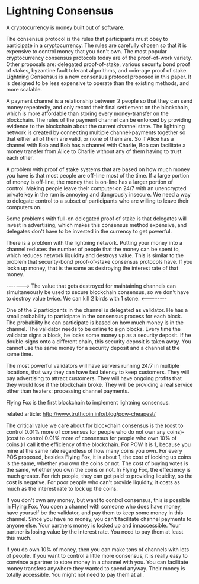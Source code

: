 Lightning Consensus
===================

A cryptocurrency is money built out of software. 

The consensus protocol is the rules that participants must obey to participate in a cryptocurrency. The rules are carefully chosen so that it is expensive to control money that you don't own. The most popular cryptocurrency consensus protocols today are of the proof-of-work variety. Other proposals are: delegated proof-of-stake, various security bond proof of stakes, byzantine fault tolerant algorithms, and coin-age proof of stake.
Lightning Consensus is a new consensus protocol proposed in this paper. It is designed to be less expensive to operate than the existing methods, and more scalable. 

A payment channel is a relationship between 2 people so that they can send money repeatedly, and only record their final settlement on the blockchain, which is more affordable than storing every money-transfer on the blockchain. The rules of the payment channel can be enforced by providing evidence to the blockchain about the current channel state. The lightning network is created by connecting multiple channel-payments together so that either all of them are valid, or none of them are. So if Alice has a channel with Bob and Bob has a channel with Charlie, Bob can facilitate a money transfer from Alice to Charlie without any of them having to trust each other.

A problem with proof of stake systems that are based on how much money you have is that most people are off-line most of the time. If a large portion of money is off-line, the money that is on-line has a larger portion of control. Making people leave their computer on 24/7 with an unencrypted private key in the ram is annoying and dangrously insecure. We need a way to delegate control to a subset of participants who are willing to leave their computers on.

Some problems with full-on delegated proof of stake is that delegates will invest in advertising, which makes this consensus method expensive, and delegates don't have to be invested in the currency to get powerful.

There is a problem with the lightning network. Putting your money into a channel reduces the number of people that the money can be spent to, which reduces network liquidity and destroys value. This is similar to the problem that security-bond proof-of-stake consensus protocols have. If you lockn up money, that is the same as destroying the interest rate of that money. 

-------> The value that gets destroyed for maintaining channels can simultaneously be used to secure blockchain consensus, so we don't have to destroy value twice. We can kill 2 birds with 1 stone. <--------

One of the 2 participants in the channel is delegated as validator. He has a small probability to participate in the consensus process for each block. The probability he can participate is based on how much money is in the channel. The validator needs to be online to sign blocks. Every time the validator signs a block, he locks some money up as a security deposit. If he double-signs onto a different chain, this security deposit is taken away. You cannot use the same money for a security deposit and a channel at the same time.

The most powerful validators will have servers running 24/7 in multiple locations, that way they can have fast latency to keep customers. They will pay advertising to attract customers. They will have ongoing profits that they would lose if the blockchain broke. They will be providing a real service other than heaters: processing channel payments.

Flying Fox is the first blockchain to implement lightning consensus.

related article: http://www.truthcoin.info/blog/pow-cheapest/


The critical value we care about for blockchain consensus is the (cost to control 0.01% more of consensus for people who do not own any coins)-(cost to control 0.01% more of consensus for people who own 10% of coins.) I call it the efficiency of the blockchain. For POW it is 1, because you mine at the same rate regardless of how many coins you own. For every POS proposed, besides Flying Fox, it is about 1, the cost of locking up coins is the same, whether you own the coins or not. The cost of buying votes is the same, whether you own the coins or not. 
In Flying Fox, the effeciency is much greater. For rich people, they can get paid to providing liquidity, so the cost is negative.
For poor people who can't provide liquidity, it costs as much as the interest rate to lock up the coins.

If you don't own any money, but want to control consensus, this is possible in Flying Fox. You open a channel with someone who does have money, have yourself be the validator, and pay them to keep some money in this channel.
Since you have no money, you can't facilitate channel payments to anyone else. Your partners money is locked up and innaccessible. Your partner is losing value by the interest rate. You need to pay them at least this much.

If you do own 10% of money, then you can make tons of channels with lots of people. If you want to control a little more consensus, it is really easy to convince a partner to store money in a channel with you. You can facilitate money transfers anywhere they wanted to spend anyway. Their money is totally accessible. You might not need to pay them at all.